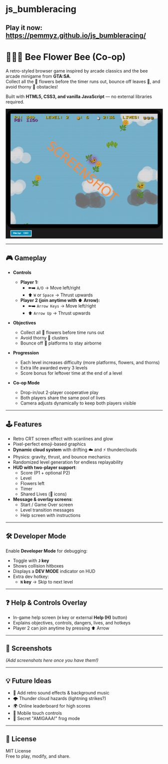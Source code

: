 # js_bumbleracing

## Play it now: https://pemmyz.github.io/js_bumbleracing/

# 🐝🌼🐝 Bee Flower Bee (Co-op)

A retro-styled browser game inspired by arcade classics and the bee arcade minigame from **GTA:SA**.  
Collect all the 🌼 flowers before the timer runs out, bounce off leaves 🌿, and avoid thorny 🌵 obstacles!  

Built with **HTML5, CSS3, and vanilla JavaScript** — no external libraries required.  

![screenshot](screenshots/game_1.png)

---

## 🎮 Gameplay

- **Controls**
  - **Player 1:**  
    - ⬅️➡️ `A/D` → Move left/right  
    - ⬆️ `W` or `Space` → Thrust upwards  
  - **Player 2 (join anytime with ⬆️ Arrow):**  
    - ⬅️➡️ `Arrow Keys` → Move left/right  
    - ⬆️ `Arrow Up` → Thrust upwards  

- **Objectives**
  - Collect all 🌼 flowers before time runs out
  - Avoid thorny 🌵 clusters
  - Bounce off 🌿 platforms to stay airborne  

- **Progression**
  - Each level increases difficulty (more platforms, flowers, and thorns)
  - Extra life awarded every 3 levels
  - Score bonus for leftover time at the end of a level  

- **Co-op Mode**
  - Drop-in/out 2-player cooperative play
  - Both players share the same pool of lives
  - Camera adjusts dynamically to keep both players visible  

---

## 🕹️ Features

- Retro CRT screen effect with scanlines and glow  
- Pixel-perfect emoji-based graphics  
- **Dynamic cloud system** with drifting ☁️ and ⚡ thunderclouds  
- Physics: gravity, thrust, and bounce mechanics  
- Randomized level generation for endless replayability  
- **HUD with two-player support**:  
  - Score (P1 + optional P2)  
  - Level  
  - Flowers left  
  - Timer  
  - Shared Lives (🐝 icons)  
- **Message & overlay screens**:  
  - Start / Game Over screen  
  - Level transition messages  
  - Help screen with instructions  

---

## 🛠️ Developer Mode

Enable **Developer Mode** for debugging:

- Toggle with **`J` key**  
- Shows collision hitboxes  
- Displays a **DEV MODE** indicator on HUD  
- Extra dev hotkey:  
  - **`N` key** → Skip to next level  

---

## ❓ Help & Controls Overlay

- In-game help screen (`H` key or external **Help (H)** button)  
- Explains objectives, controls, dangers, lives, and hotkeys  
- Player 2 can join anytime by pressing ⬆️ Arrow  

---

## 📸 Screenshots

*(Add screenshots here once you have them!)*  

---

## 💡 Future Ideas

- 🎵 Add retro sound effects & background music  
- 🌩️ Thunder cloud hazards (lightning strikes?)  
- 🌍 Online leaderboard for high scores  
- 📱 Mobile touch controls  
- 🐸 Secret "AMIGAAA!" frog mode  

---

## 📜 License

MIT License  
Free to play, modify, and share.
